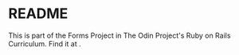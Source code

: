 # README

This is part of the Forms Project in The Odin Project's Ruby on Rails Curriculum. Find it at [](http://www.theodinproject.com/).